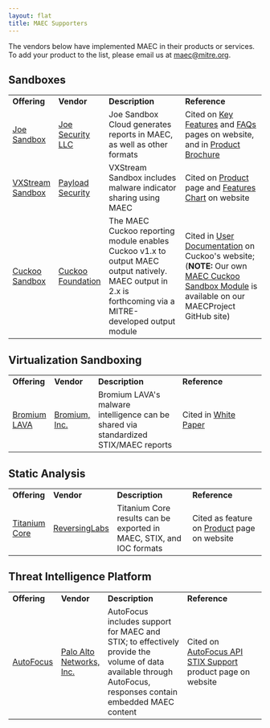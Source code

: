 ```yaml
---
layout: flat
title: MAEC Supporters
---
```


The vendors below have implemented MAEC in their products or services. To add your product to the list, please email us at [maec@mitre.org](mailto:maec@mitre.org).

## Sandboxes

<table>
<tr class="cellboarder">
<td class="borderbottomcellboarder" style="width: 15%"><b>Offering</b></td>
<td class="borderbottomcellboarder" style="width: 15%"><b>Vendor</b></td>
<td class="borderbottomcellboarder" style="width: 35%"><b>Description</b></td>
<td class="borderbottomcellboarder" style="width: 35%"><b>Reference</b></td>
</tr>

<tr class="cellboarder">
<td class="borderbottomcellboarder" style="width: 15%"><a href="https://www.joesecurity.org/joe-sandbox-cloud" target="_blank">Joe Sandbox</a></td>
<td class="borderbottomcellboarder" style="width: 15%"><a href="https://www.joesecurity.org/" target="_blank">Joe Security LLC</a></td>
<td class="borderbottomcellboarder" style="width: 35%">Joe Sandbox Cloud generates reports in MAEC, as well as other formats</td>
<td class="borderbottomcellboarder" style="width: 35%">Cited on <a target="_blank" href="https://www.joesecurity.org/joe-sandbox-cloud#key-features">Key Features</a> and <a target="_blank" href="https://www.joesecurity.org/joe-sandbox-cloud#faq">FAQs</a> pages on website, and in <a target="_blank" href="https://www.joesecurity.org/resources/Joe%20Sandbox%20Cloud%20Feature%20Sheet.pdf">Product Brochure</a></td>
</tr>

<tr class="cellboarder">
<td class="borderbottomcellboarder" style="width: 15%"><a href="https://www.payload-security.com/products/vxstream-sandbox" target="_blank">VXStream Sandbox</a></td>
<td class="borderbottomcellboarder" style="width: 15%"><a href="https://www.payload-security.com/" target="_blank">Payload Security</a></td>
<td class="borderbottomcellboarder" style="width: 35%">VXStream Sandbox includes malware indicator sharing using MAEC</td>
<td class="borderbottomcellboarder" style="width: 35%">Cited on <a target="_blank" href="https://www.payload-security.com/products/vxstream-sandbox">Product</a> page and <a target="_blank" href="https://www.payload-security.com/download/VxStream%20Feature%20Comparison.pdf">Features Chart</a> on website</td>
</tr>

<tr class="cellboarder">
<td class="borderbottomcellboarder" style="width: 15%"><a href="https://cuckoosandbox.org/#about" target="_blank">Cuckoo Sandbox</a></td>
<td class="borderbottomcellboarder" style="width: 15%"><a href="https://cuckoosandbox.org/" target="_blank">Cuckoo Foundation</a></td>
<td class="borderbottomcellboarder" style="width: 35%">The MAEC Cuckoo reporting module enables Cuckoo v1.x to output MAEC output natively. MAEC output in 2.x is forthcoming via a MITRE-developed output module</td>
<td class="borderbottomcellboarder" style="width: 35%">Cited in <a target="_blank" href="http://docs.cuckoosandbox.org/en/1.2/installation/host/configuration/#reporting-conf">User Documentation</a> on Cuckoo's website; (<b>NOTE:</b> Our own <a target="_blank" href="https://github.com/MAECProject/cuckoo">MAEC Cuckoo Sandbox Module</a> is available on our MAECProject GitHub site)</td>
</tr>
</table>

## Virtualization Sandboxing

<table>
<tr class="cellboarder">
<td class="borderbottomcellboarder" style="width: 15%"><b>Offering</b></td>
<td class="borderbottomcellboarder" style="width: 15%"><b>Vendor</b></td>
<td class="borderbottomcellboarder" style="width: 35%"><b>Description</b></td>
<td class="borderbottomcellboarder" style="width: 35%"><b>Reference</b></td>
</tr>

<tr class="cellboarder">
<td class="borderbottomcellboarder" style="width: 15%"><a href="https://www.bromium.com/content/lava-overview.html" target="_blank">Bromium LAVA</a></td>
<td class="borderbottomcellboarder" style="width: 15%"><a href="https://www.bromium.com/" target="_blank">Bromium, Inc.</a></td>
<td class="borderbottomcellboarder" style="width: 35%">Bromium LAVA's malware intelligence can be shared via standardized STIX/MAEC reports</td>
<td class="borderbottomcellboarder" style="width: 35%">Cited in <a target="_blank" href="https://www.bromium.com/unparalleled-attack-visibility.html?utm_campaign=krebs-jan2015&utm_source=krebsonsecurity.com&utm_medium=banner&utm_content=unparalleled-attack-visibility-728x90">White Paper</a></td>
</tr>
</table>

## Static Analysis

<table>
<tr class="cellboarder">
<td class="borderbottomcellboarder" style="width: 15%"><b>Offering</b></td>
<td class="borderbottomcellboarder" style="width: 15%"><b>Vendor</b></td>
<td class="borderbottomcellboarder" style="width: 35%"><b>Description</b></td>
<td class="borderbottomcellboarder" style="width: 35%"><b>Reference</b></td>
</tr>

<tr class="cellboarder">
<td class="borderbottomcellboarder" style="width: 15%"><a href="https://www.reversinglabs.com/products/malware-analysis-solution.html" target="_blank">Titanium Core</a></td>
<td class="borderbottomcellboarder" style="width: 15%"><a href="https://www.reversinglabs.com/products/malware-analysis-solution.html" target="_blank">ReversingLabs</a></td>
<td class="borderbottomcellboarder" style="width: 35%">Titanium Core results can be exported in MAEC, STIX, and IOC formats</td>
<td class="borderbottomcellboarder" style="width: 35%">Cited as feature on <a target="_blank" href="https://www.reversinglabs.com/products/malware-analysis-solution.html">Product</a> page on website</td>
</tr>
</table>

## Threat Intelligence Platform

<table>
<tr class="cellboarder">
<td class="borderbottomcellboarder" style="width: 15%"><b>Offering</b></td>
<td class="borderbottomcellboarder" style="width: 15%"><b>Vendor</b></td>
<td class="borderbottomcellboarder" style="width: 35%"><b>Description</b></td>
<td class="borderbottomcellboarder" style="width: 35%"><b>Reference</b></td>
</tr>

<tr class="cellboarder">
<td class="borderbottomcellboarder" style="width: 15%"><a href="https://www.paloaltonetworks.com/documentation/autofocus/autofocus/autofocus_api/about-the-autofocus-api/autofocus-api-stix-support" target="_blank">AutoFocus</a></td>
<td class="borderbottomcellboarder" style="width: 15%"><a href="https://www.paloaltonetworks.com/" target="_blank">Palo Alto Networks, Inc.</a></td>
<td class="borderbottomcellboarder" style="width: 35%">AutoFocus includes support for MAEC and STIX; to effectively provide the volume of data available through AutoFocus, responses contain embedded MAEC content</td>
<td class="borderbottomcellboarder" style="width: 35%">Cited on <a target="_blank" href="https://www.paloaltonetworks.com/documentation/autofocus/autofocus/autofocus_api/about-the-autofocus-api/autofocus-api-stix-support">AutoFocus API STIX Support</a> product page on website</td>
</tr>
</table>
